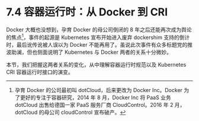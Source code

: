 # 7.4 容器运行时：从 Docker 到 CRI

Docker 大概也没想到，孕育 Docker 的母公司倒闭的 8 年之后还能再次成为舆论的焦点[^1]，事件的起源是 Kubernetes 宣布开始进入废弃 dockershim 支持的倒计时，最后讹传讹被人误以为 Docker 不能再用了。虽说此次事件有众多标题党的推波助澜，但也侧面说明了 Kubernetes 与 Docker 两者的关系十分微妙。

本节，我们把握这两者关系的变化，从中理解容器运行时规范以及 Kubernetes CRI 容器运行时接口的演变。

[^1]: 孕育 Docker 的公司最初叫 dotCloud，后来更改为 Docker Inc。Docker 为了更好的专注于容器研究，2014 年 8 月，Docker Inc 将 PaaS 业务 dotCloud 出售给德国一家 PaaS 服务厂商 CloudControl。2016 年 2 月，dotCloud 的母公司 cloudControl 宣布破产。
